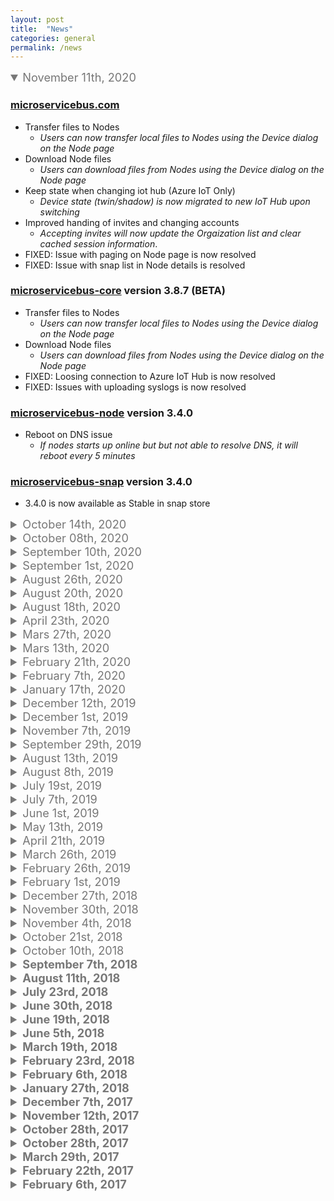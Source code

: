 ```yaml
---
layout: post
title:  "News"
categories: general
permalink: /news
---
```

<style>
summary{
    font-size: 1.3em;
        color: #777;
}
</style>


<details open><summary markdown="span">November 11th, 2020</summary> 

### [microservicebus.com](https://microservicebus.com)
* Transfer files to Nodes
    * *Users can now transfer local files to Nodes using the Device dialog on the Node page*
* Download Node files
    * *Users can download files from Nodes using the Device dialog on the Node page*
* Keep state when changing iot hub (Azure IoT Only)
    * *Device state (twin/shadow) is now migrated to new IoT Hub upon switching* 
* Improved handing of invites and changing accounts
    * *Accepting invites will now update the Orgaization list and clear cached session information*.
* FIXED: Issue with paging on Node page is now resolved
* FIXED: Issue with snap list in Node details is resolved

### [microservicebus-core](https://github.com/axians/microservicebus-core) version 3.8.7 (BETA) 
* Transfer files to Nodes
    * *Users can now transfer local files to Nodes using the Device dialog on the Node page*
* Download Node files
    * *Users can download files from Nodes using the Device dialog on the Node page*
* FIXED: Loosing connection to Azure IoT Hub is now resolved
* FIXED: Issues with uploading syslogs is now resolved
</details>

### [microservicebus-node](https://github.com/axians/microservicebus-node) version 3.4.0 
* Reboot on DNS issue
    * *If nodes starts up online but but not able to resolve DNS, it will reboot every 5 minutes*
</details>

### [microservicebus-snap](https://github.com/axians/microservicebus-node) version 3.4.0 
* 3.4.0 is now available as Stable in snap store

</details>


<details ><summary markdown="span">October 14th, 2020</summary> 

### [microservicebus.com](https://microservicebus.com)
* Handle invites
    * *Improved experience for accepting and joining Organizations from the Organization page*
* View Node login information
    * *From the Node properties page, users can now review last know mac, ip, firmware version and more* 
* Many shortcuts added to the Script & Service editor
    * Read more about all the shortcuts [here](/using-the-editor).
* FIXED: ServiceNow Integration is now adding company and Organization CI

### [microservicebus-core](https://github.com/axians/microservicebus-core) version 3.3.0
* Updated dependencies

### [microservicebus-core](https://github.com/axians/microservicebus-core) version 3.7.9 (BETA) 
* Vulnerabilities update
* Added access to Utils and RaucHandler to services
* Added `this.Converter` to all services
    * *`this.Converter` can be used to convert from and to different units*
* Added `contentType` to Azure Send Event
* Added support for no IoT Hub
* Updated dependencies
* Changed node-pty to an optional dependancy
    * *node-pty is used as the back-end of the remote Node terminal and was previously installed as needed, but is now included by default.*
* FIXED: There has been a issue where requiring packages like "request" and "async" has failed which is now mitigated
</details>

<details ><summary markdown="span">October 08th, 2020</summary> 

### [microservicebus.com](https://microservicebus.com)
* New Organization page
    * *Organization page is now segmented into features where each feature is visible as a widget.*
* IoT Hub instance is now available on the Organization page
* Added support for Organizations with no IoT Hub
* FIXED: Organization API GetByTag is now working again

### [microservicebus-core](https://github.com/axians/microservicebus-core) version 3.7.5 (BETA) 
* Vulnerabilities update
* Added access to Utils and RaucHandler to services
* Added `this.Converter` to all services
    * *`this.Converter` can be used to convert from and to different units*
* Added `contentType` to Azure Send Event
* Added support for no IoT Hub
* Changed node-pty to an optional dependancy
    * *node-pty is used as the back-end of the remote Node terminal and was previously installed as needed, but is now included by default.*

</details>

<details><summary markdown="span">September 10th, 2020</summary> 

### [microservicebus.com](https://microservicebus.com)
* Data Visualizer
    * *Data Visualizer is a tool accessible through the menu and lets you demo and view live stream data. Check out the [documentation]({{site.baseurl}}/data-visualizer) for more info.*
* Added IoT Hub instance to the Organization detail page
* FIXED: Autocomplete menu on script editor (*Scripts & Services*) not visible
* FIXED: Oneway outbound services showing outbound connection
* BREAKING CHANGE: API POST whitelist
    * *POST `/api/organizations/{id}/whitelist` will no longer clear the whitelist. To clear the whitelist use the `/api/organizations/{id}/whitelist`.*


### [microservicebus-core](https://github.com/axians/microservicebus-core) version 3.5.3 (BETA) 
* Added node-pty dependancy
    * *node-pty is used as the back-end of the remote Node terminal and was previously installed as needed, but is now included by default.*

</details>


<details><summary markdown="span">September 1st, 2020</summary> 

### [microservicebus.com](https://microservicebus.com)
* Limit Node terminal to Organization owners
* Added API to update state with object
* GitHub integration - File pattern
    * *Users can now optionally set file pattern to match files imported through GitHub*
* FIXED: Issue with uploading Yocto images has been fixed
* FIXED: Session IdleTimeout has been increased from 20 => 8 hours

### [microservicebus-core](https://github.com/axians/microservicebus-core) version 3.5.0 
* Updated Azure SDK's
    * *All azure-iot-\* packages has been updated to latest version*
* Added meta data on sign-in
    * *IP- and MAC address together with firmware information is added to the sign-in request*

</details>


<details><summary markdown="span">August 26th, 2020</summary> 

### [microservicebus.com](https://microservicebus.com)
* Copy and paste in Terminal
    * *Users can now enjoy copy & paste functionality in the Node terminal*
* Warning users when using the remote Node terminal
    * *First time users are using the Node terminal they are made aware not to use commmands like `halt`, `shutdown` and `kill`.*
* Receive more data from Node upon sign-in
    * *Nodes (core version > 3.4.3) signing in will now include, IP- and MAC address together with firmware info if available. Although the portal is persisting this data, we have yet to figure out where to make it accessible*
* Ui improvements 
    * *Script & Service page has got some long overdue refresh.* 
* mSB API update
    * *Create Node API no longer require Node name. If no name is provided, the node will get assigned a new name.*
* More Node sign-in changes
    * *If the Node is registerd in the whitelist, the "claim" sign-in request will be bypassed and the Node will automaticly be registered*
* FIXED: json files are no longer being imported from GitHub

### [microservicebus-core](https://github.com/axians/microservicebus-core) version 3.4.3 (BETA)
* Updated Azure SDK's
    * *All azure-iot-\* packages has been updated to latest version*
* Added meta data on sign-in
    * *IP- and MAC address together with firmware information is added to the sign-in request*

### [meta-microservicebus 2.0.45 (BETA) (Yocto layer)](https://github.com/axians/meta-microservicebus)
* FIXED RAUC issue
    * *Fixed issue with RAUC service triggering to and causing parsision info to be incomplete*
</details>


<details><summary markdown="span">August 20th, 2020</summary> 

### [microservicebus.com](https://microservicebus.com)
* Filter by tag
    * *Users can now filter their search by Tag by selecting one or more tags in the new drop-down list on the Node page*
* Toggle grid view on Flow canvas
    * *In the upper-right corner of the Flow designer, users now find a grid toggle button. Toggling grid view will enable services to snap to grid,*
* Ui improvements 
    * *Some overall improvements on the Flow design dialog* 
* FIXED: Fixed issue where user sometimes got redirected to msb.com:44390

### [meta-microservicebus 2.0.42 (Yocto layer)](https://github.com/axians/meta-microservicebus)
* New terminal screen
    * *Terminal users are welcomed with a new shiny screen complemented with commonly used shortcuts*
* Added NTP service
    * *The Network Time Protocol (NTP) is used to synchronize the time of a computer client or server to another server or reference time source, such as a radio or satellite receiver or modem. http://support.ntp.org*
</details>

<details><summary markdown="span">August 18th, 2020</summary> 

### [microservicebus.com](https://microservicebus.com)
* Remote Terminal
    * *Users can now enjoy a remote ssh terminal from mSB.com with full access to the Node.*
* Claim node to existing node
    * *Nodes signing in using claims can now be assigned to existing Nodes*
* More info for Claim Node 
    * *Nodes that are visible using claims now presents all IP-and MAC addresses* 
* Added commands to 3rd party devices
    * *A new Action menu appears on the Node property page for 3rd party devices*
* Route to url on login 
    *  *If users navigate to a page before login they will now get redirected to this page after login* 
* Added API to execute scripts on a Node
    * *Previously the runScript API was only available with tag filter.*
* Passing parameters when running scripts on Node
    * *Users can now pass parameters to the runScript API (Organization and Node API)*
* Missing readings GA
    * *Alerts on Missing readings is now available*
* UI Update: Updated styles for campaign and price calculator
* FIXED: Fixed issue with not being able to remove prod itineraries w/o unbinding version
* FIXED: Fixed issue where it was not possible to remove items from Node Whitelist
* FIXED: Fixed issue when moving Node to other organization

### [microservicebus-core](https://github.com/axians/microservicebus-core) version 3.4.0
* Remote Terminal
    * *Users can now enjoy a remote ssh terminal from mSB.com with full access to the Node.*
* Passing parameters when running scripts on Node
    * *Users can now pass parameters to the runScript API (Organization and Node API)*
* MSB_NODE_HOST => MSB_HOST
    * *Previous environment variable MSB_NODE_HOST is now called MSB_HOST* 
* Improved Docker support 
    *  *The Node can now control and manage containers running in Snap/Docker* 
* Immediate version update on restart
    * *Nodes are now updated after first restart*
* Logging mSB-core version
    * *Added msb-core version to logs when starting*
* Login using MAC address is now using all MAC addresses for identification
* FIXED: Removed legacy signalR and added restart method to AzureIoT
* FIXED: Fixed issue with installing docker images

</details>

<details><summary markdown="span">April 23th, 2020</summary> 

### [microservicebus.com](https://microservicebus.com)
* Added support for managing docker containers 
    *  *You are now able to manage docker containers on your Node. Through the Device interface on the Node, you can now install images and containers while also stop start and update them* 
* Improved support for Yocto images
    * *Better versioning and support for switching partitions*
* Preparations for May release
    * *The May release of 2020 will require users to reset passwords*

### [microservicebus-core](https://github.com/axians/microservicebus-core) version 3.0.0
* Preparations for May release
    * *The V2 version of micriServiceBus.com will come with an updated protocol for device management communication.* 
* Added support for StopAsync and StartAsync
    * *While Start and Stop functions still works as before, the StartAsync and StopAsync provides a more controlled process* 
* Added support for managing docker containers 
    *  *You are now able to manage docker containers on your Node. Through the Device interface on the Node, you can now install images and containers while also stop start and update them* 

### [meta-microservicebus](Yocto)
* Added new meta layer for Compulab IMX7
* Improved support for microServiceBus-dam

</details>



<details><summary markdown="span">Mars 27th, 2020</summary> 

### [microservicebus.com](https://microservicebus.com)
* Added DeviceManagement API 
    *  *You can now manage devices which are not running the microServiceBus Node agent though the manufacturers provided API.* 
* Support for Elvaco CMe2100G3
    * *The CMe2100G3 is an MBus metering gateway from Elvaco, compatible with most standard MBus meters and can be configured and managed through miroServiceBus.com*
* Generic installation scripts for Linux and Windows
    * *After created a Node, you are guided to the installation and setup page providing you with all possible ways to install the Node. The generic scripts will not only install the Node but all necessary dependencies*
* Updated privileges for claiming nodes
    * *Co-administrators are now allowed to claim nodes*
* Copy emails
    * *You can now copy email addresses from all your team members on the Organization page*

### [microservicebus-core](https://github.com/axians/microservicebus-core) version 2.9.0
* Added support for setting the mSB instance as environment variable (MSB_NODE_HOST) 
* FIXED: Formatting errors when showing flows
* FIXED: Nodes should not try to recover from disconnected state while disabled
</details>

<details><summary markdown="span">Mars 13th, 2020</summary> 

### [microservicebus.com](https://microservicebus.com)
* Support for agent-less devices 
    *  *You can now manage devices which are not running the microServiceBus Node agent though the manufacturers provided API.* 
* Support for Elvaco CMe2100G3
    * *The CMe2100G3 is an MBus metering gateway from Elvaco, compatible with most standard MBus meters and can be configured and managed through miroServiceBus.com*
* Generic installation scripts for Linux and Windows
    * *After created a Node, you are guided to the installation and setup page providing you with all possible ways to install the Node. The generic scripts will not only install the Node but all necessary dependencies*
* Updated privileges for claiming nodes
    * *Co-administrators are now allowed to claim nodes*
* Copy emails
    * *You can now copy email addresses from all your team members on the Organization page*

### [microservicebus-core](https://github.com/axians/microservicebus-core) version 2.9.0
* Added support for setting the mSB instance as environment variable (MSB_NODE_HOST) 
* FIXED: Formatting errors when showing flows
* FIXED: Nodes should not try to recover from disconnected state while disabled
</details>

<details><summary markdown="span">February 21th, 2020</summary> 

### [microservicebus.com](https://microservicebus.com)
* Share Flows accross Organizations
    *  *Flows created in the Root Organization will automaticly be accessable to all Organizations, but only editable in the Root Organization. Services in such FLows are therefor only addressable using Tags and not Node name* 
* Notify team members
    * *If you need to quickly notifying team members, you can do so using CTRL+R and type "info " + your message. Eg.*

    ```
    info I'm restarting node-00002
    ```
* Improved Delete Node page
    * *Users are now provided more details on deleting Nodes.*
* Co-administrators can now delete Nodes
    * *This was previously only allow for Owners*
* Provision using serial number
    * *This was previously only done using IMEI*
* API Update
    * *Added API to force Nodes to report Vulnerabilities*
* Azure DevOps integration
    * *Improved error handling for setting up Azure DevOps*

* FIXED: Issues with NPM Vulnerability list.
* FIXED: Organization and Node SLA was not shown properly
* FIXED: Changing policies on Nodes which had never signed in failed.
* FIXED: Broken help link from Create Node page

### [microservicebus-core](https://github.com/axians/microservicebus-core) version 2.8.0
* Script/Service version shown on start up
* Flow environment shown on start up
* Vulnerabilities report update
* FIXED: Updated mSB-dam error handling
* FIXED: SNAP list version where wrong

### [microservicebus-dam](https://github.com/axians/microservicebus-dam) version 1.2.3 (Snap stable)
* Get grants using serial number
* mSB-dam now calls directly to designated instance of mSB.com
* Improved stability
* Improved error handling
</details>

<details><summary markdown="span">February 7th, 2020</summary> 

### [microservicebus.com](https://microservicebus.com)
* Creating nodes
    *  *There is now a guide of dialog boxes/forms (wizard) that lead the user through a series of well-defined steps when creating a node. The purpose of this is to simplify the way of creating nodes and the onboarding nodes.* 
* Improvments to Console
    * *Resolved issue where Console got overflow by moving the content to a sized buffer. The new Console allows a more flexiable search and highlighting.*
* More data-plan details on Node
    * *IP-address, session start time and end time has been added to Node details page*
* FIXED: Tracking issues resolved where tracking data was not shown in the history.
* FIXED: Deleting Organizations was not working

### [microservicebus-core](https://github.com/axians/microservicebus-core) version 2.7.0
* Updated dependancies
    * *Updated nyc => 15.0.0 & azure-iot-device => 1.12.2*
* Snap refresh
    * *Preserve devmode for snaps installed as devmode*
* Console overflow
    * *Truncating log messages > 1000 chars*
* FIXED: Vulnerability scan had some issues that has been resolved
</details>

<details><summary markdown="span">January 17th, 2020</summary> 

### [microservicebus.com](https://microservicebus.com)
* Show snap list in vulnerabilities view
    * *The Vulnerabilities page is now showing an aggregated view of all Snaps used, along with information about latest versions*
* Improved visualization of tags
    * *Tags on Nodes are now shown as "tags" rather than a comma separated list.*
* Organizations are created as CI's in ServiceNow
    * *For the purpose of aggregated incidens (such as "One or more nodes has outdated Snaps...", Organizations are now registered as CI's in ServiceNow.*
* Added new System error codes:
    * *90006 - Organization has npm vulnerabliteies*
    * *90007 - Organization has Snaps to be updated*
    * *90010 - Failed login*
    * *90011 - Invalid user login*
    * *90020 - Data plan limit approaching*   
    * *90021 - Data plan reached*      

### [microservicebus-core](https://github.com/axians/microservicebus-core) version 2.6.0
* Improved support for cloud to device messaging
* Improved handling of octet-stream 
* Daily reporting of installed Snaps
</details>

<details ><summary markdown="span">December 12th, 2019</summary> 

### [microservicebus.com](https://microservicebus.com)
* Service usage
    * *You can now find out wich Flows are using a service directly from the Service/Script page*
* Flow usage
    * *Ever wanted to know which FLows are used by a Node. You can now find out using the Action button on the Nodes page.*

</details>

<details ><summary markdown="span">December 1st, 2019</summary> 

### [microservicebus.com](https://microservicebus.com)
* Improved Node vulnerabilities view
* Improved ServiceNow integration
    * *Better syncronization with CI's*
* Performance update
    * *Performance imrovements done to Node, Flow and MAnagement page*



### [microservicebus-core](https://github.com/axians/microservicebus-core) version 2.4.0
* Improved support for Node vulnerabilities
    * *Nodes now provide informatoin about snaps*
* Updated Azure IoT SDK
    * *azure-iot-device => 1.12.0*
    * *azure-iot-device-mqtt => 1.11.0*
    * *azure-iot-device-amqp => 1.11.0*
* Avoiding loading dependancy files multiple time
    * *Depenancy files will now only get downloaded once although referenced from many  services.*

* Better support for cloud messaging
* Added support for octet stream
* Added support for rauc and azure iot-edge
* Improved integration with snap

### [microservicebus-yocto](https://github.com/axians/microservicebus-yocto) 
* Added support for Azure IoT Edge

</details>

<details ><summary markdown="span">November 7th, 2019</summary> 

### [microservicebus.com](https://microservicebus.com)
* Un-suck IoT campaign
    * *https://microservicebus.com/iotsucks and home page carousel.*
* Added suport for Azure IoT Edge. 
    * *IoT Edge nodes are based on docker and can run cloud modules such as machine learning side-by-side with the microServiceBus node. By moving certain workloads to the edge of the network, your devices spend less time communicating with the cloud, react more quickly to local changes and operate reliably even in extended offline periods.*
* Claim Node
    * *Nodes started without parameters can now be claimed in portal*
* microServiceBus.API 
    * *Restart Node by id*
* Updated price calculator
    * *https://microservicebus.com/pricecalculator*
* Minor UI updates
    * *Some minor graphical updates and fixes has been applied on the Node page.*

* FIXED: Bug with invites not deleted 
* FIXED: Pricecalculator 24/7 prices fixed 
* FIXED: Tag are not saved when cloning stage flow

### [microservicebus-core](https://github.com/axians/microservicebus-core) version 2.4.0
* Added suport for Azure IoT Edge. 
    * *IoT Edge nodes are based on docker and can run cloud modules such as machine learning side-by-side with the microServiceBus node. By moving certain workloads to the edge of the network, your devices spend less time communicating with the cloud, react more quickly to local changes and operate reliably even in extended offline periods.*
* Disable debug after 30 minutes.
    * *Debug console will automaticly be disabled after 30 min.*

* FIXED: Fixed History (TTLCollection)

### [microservicebus-node](https://github.com/axians/microservicebus-node) version 2.0.10
* Updated node.js version
    * *Node.js version 12.11*
* Updated snap version to 2.0.10
    * *Logic for logging in with IMEI is moved to mSB-core*

### [meta-microservicebus-raspberrypi (Yocto)](https://github.com/axians/microservicebus-yocto) version 1.2.0
* Update bundle version as msb-node version now is 2.0.8
* Minor fixes

</details>

<details><summary markdown="span">September 29th, 2019</summary> 

### [microservicebus.com](https://microservicebus.com)

* Added suport for signing in Nodes anonymous. 
    * *Signing in Nodes anonymous, and later claiming the Node in the portal provides an easy provitioning process. visit [microServiceBus.docs](/provitioning-of-nodes) for more information*
* Integration with Fiware
    * *microServiceBus.com can now be integrated with Fiware Orion Context Broker to store and update entities from meters and sensors in the field. For more information about Fiware, visit https://www.fiware.org* 
* microServiceBus.API 
    * *More Flow API's for browsing Flows and Services*
* Move Nodes to other Organizations
    * *This feature no longer require the node to be online*
* Minor UI updates
    * *Some minor graphical updates and fixes has been applied on the Node page.*


### [microservicebus-core](https://github.com/axians/microservicebus-core) version 2.2.0
* Added suport for signing in Nodes anonymous. 
    * *Signing in Nodes anonymous, and later claiming the Node in the portal provides an easy provitioning process.*

* FIXED: dependencies marked with vulnerabilities 
* FIXED: Vulnerabilities scan for Snap Nodes

### [microservicebus-node](https://github.com/axians/microservicebus-node) version 2.0.10
* Updated node.js version
    * *Node.js version 12.11*
* Updated snap version to 2.0.10
    * *Logic for logging in with IMEI is moved to mSB-core*

### [meta-microservicebus-raspberrypi (Yocto)](https://github.com/axians/microservicebus-yocto) version 1.2.0
* Update bundle version as msb-node version now is 2.0.8
* Minor fixes

</details>

<details ><summary markdown="span">August 13th, 2019</summary> 

### [microservicebus.com](https://microservicebus.com)

* Updated Audit log
    * *Added Node description and fixed audit logs for snap*

* FIXED: Log file list
    * *List of log files at the Nodes page is now sorted correctly*


### [microservicebus-core](https://github.com/axians/microservicebus-core) version 2.1.0
* Add aggregated exception interval
    * Users can now set how often exceptions of same type get sent to tracking
* Added refreshSnap
    * *Refresh Snap is called from the portal or API*
* FIXED: dependencies marked with vulnerabilities 
* FIXED: Vulnerabilities scan for Snap Nodes

</details>

<details><summary markdown="span">August 8th, 2019</summary> 

### [microservicebus.com](https://microservicebus.com)

* Manage Incident policies
    * *Incident policies is part of Device Management and allow you to take actions on exceptions and alerts, such as when Nodes comes of line or custom alerts. For more info visit [docs.microservicebus.com](https://docsmicroservicebus.com/working-with-incident-policies)*
* 'SLA' (Service Level Agreement) information and 'Cost Center' now available at '/api/organizations' API.
    * *For more info visit [Swagger docs](https://microservicebus.com/swagger)*
* Update Snaps
    * *Snaps (Ubuntu) can now be updated using the Manage device environment dialog. For more info visit [docs.microservicebus.com](https://docsmicroservicebus.com/managing-firmware-and-device)*
* Run scripts
    * *Patch scripts can be remotely executed on Nodes using the Manage device environment dialog. For more info visit [docs.microservicebus.com](https://docsmicroservicebus.com/managing-firmware-and-device)*

</details>

<details><summary markdown="span">July 19st, 2019</summary> 

### [microservicebus.com](https://microservicebus.com)

* Manage firmware
    * *Firmware can now be managed through a special dialog on the Nodes page.*
* Mark partition
    * *You are now able to mark which partition to be active*

### [microservicebus-core](https://github.com/axians/microservicebus-core) version 2.0.90
* Updated Azure device SDK
    * *Updated azure-iot-sdk-node => 1.10.0*
* Update yocto firmware image
    * *Improved error handling*
* Enabled Mark partition
</details>

<details><summary markdown="span">July 7th, 2019</summary> 

### [microservicebus.com](https://microservicebus.com)

* Vulnerabilities viewer
    * *Vulnerabilities from all nodes are presented in one view, grouped by severity*
* Added CostCenter and SLA
    * *CostCenter and SLA has been added to Organization and Nodes*
* Usage API
    * *Added /api/organizations/usage to give insight to billing.*
* Price calculator
    * *To provide a better cost estimate including portal, device management and sim-cards*
* FIXED: Avoid sending empty grants grants to mSB-dam 
* FIXED: Japser provisioning
* FIXED: Github integration 
 
### [microservicebus-core](https://github.com/axians/microservicebus-core) version 2.0.80
* Updated snapcraft version
    * *Added tpm plug*
* Updated dependancies
* FIXED: vulnerabilities for Security Alerts on tar package

### [microservicebus-node](https://github.com/axians/microservicebus-node) version 2.0.7
* Vulnerabilities Scan
    * *A Vulnerability scan is performed daily and submitted to the portal*
* FIXED: Changes to Node policies should be applied immediately 
* Minor bug fixes
</details>

<details ><summary markdown="span">June 1st, 2019</summary> 

### [microservicebus.com](https://microservicebus.com)

* Clone Flow - handle target environment
    * *Optionally bind version of services*
* Add validation of HMAC signature in JasperNotification API.
    * *Incoming requests from Cisco Jasper are now validated using HMAC signature.*
* Preparation for support for new IoT Providers
    * *Plan is to support Oracle Cloud and FiWare*
* User documentation
    * *More updated user documentation on [docs.microservicebus.com](https://docs.microservicebus.com)*
 

### [microservicebus-core](https://github.com/axians/microservicebus-core) version 2.0.70
* Do retries when downloading service files
   * *To prevent failures while downloading scripts and services*
* Increased the retry interval when signing in using imei
    * *Preventing unnecessary restart of service*
* Updated AWS SDK => 2.2.1
* Azure IoT SDK stability improvements.
* FIXED: Unable to download new firmware due to full disk
   * *Clean firmware directory before downloading new image*
* FIXED: Unable to download syslogs
   * *Improved error handling for uploading syslogs + updated dbus interface*
* Support for compression
   * *Built-in support for compression of messages*
* Minor bug fixes
</details>

<details ><summary markdown="span">May 13th, 2019</summary> 

### [microservicebus.com](https://microservicebus.com)

* Integrate external ticketing system (ServiceNow)
   * *Users can now throw their own custom exceptions to ServiceNow*
* Updated all help links
   * *Linked all help pages to docs.microservicebus.com*
* Manage state from Node page
   * *Users can now set Nodes in Normal-, Maintenance- and Test mode *
* Only accept accepted pull requests
   * *When using git integration, PR's are only completed when accepted*
* Updated microServiceBus.API
   * *Update API to include FindById (ICCID, IMEI or hostname)*
* Improved error handling in Node Sign-in
   * *Making it easier to find issues related to Sign-in*
* Use Shared Secret to validate inbound calls from Jasper
   * *Shared secrets can now be used to validate inbound calls from Cisco Jasper*
* Clone Flow itinerary
   * *Users are now able to clone Flows while mapping Node names and tags*
* Download Syslog from portal
    * Users can now download syslogs from the Nodes page

</details>

<details><summary markdown="span">April 21th, 2019</summary> 

### [microservicebus.com](https://microservicebus.com)

* Maintenance and Test mode on *Nodes*
   * *Nodes can now be set in Maintenance to prevent alarms*
* Simplified authentication for Site Verification
   * *Nodes now has to be set to TEST MODE before accepting tests to run*
* Toggle Comment and file name in script window
   * *Mark text in script editor and toggle commenting the text using CTRL+/*
* Only accept accepted pull requests
   * *When using git integration, PR's are only completed when accepted*
* Stay on scripts page when switching organization
   * *Same behavior as for Nodes and Flows*
* Improved error handling in Node Sign-in
   * *Making it easier to find issues related to Sign-in*
* Use Shared Secret to validate inbound calls from Jasper
   * *Shared secrets can now be used to validate inbound calls from Cisco Jasper*
* Added QR code to test scripts
   * *Upon saving a Test Script, a QR code is presented for easier exposing the test*


### [microservicebus-core](https://github.com/axians/microservicebus-node) version 2.0.50
* Maintenance and Test mode on *Nodes*
   * *Nodes can now be set in Maintenance to prevent alarms*
* Added dbus IsActive endpoint
   * *Enabling external applications and services to check on status for mSB-core*
* More portal notifications
   * *Nodes are now notifying on firmware updates*
* Support for compression
   * *Built-in support for compression of messages*
* Minor bug fixes

</details>

<details><summary markdown="span">March 26th, 2019</summary> 

### [microservicebus.com](https://microservicebus.com)

* Improved tracking and monitoring
   * *Better and faster tracking and integration with ServiceNow*
* Manage Incident Policies allowing organizations to add custom incidents
   * *Users are now able to set up custom incidents which will be escalated to ServiceNow*
* Site verification app
   * *The site verification app can be used to run custom unit tests on Nodes at runtime*
* Added QR code to test scripts
   * *QR-code for faster access to the site verification app*
* Download and view syslogs from portal
   * *Users are now able to initiate, download and view syslogs from Nodes*
* Trigger firmware update from action menu
   * *Before this release, firmware updates could only be initiated from the API*
* Delete firmware image
   * *Users can now remove firmware images from the Node page*
* “Remove me” from organization and email tooltip of users
   * *Users can now remove themselfs from organizations*


### [microservicebus-core](https://github.com/axians/microservicebus-node) version 2.0.27
* Update Yocto firmware works with version and platform
   * *This prevents images to be downloaded installed if the device is already using the latest version*
* Site verification scripts
   * *Allowing the execution of unit tests to be executed on the Node. These scripts can be used to verify installation setup.*
* Updated Azure device SDK to 1.9.4
   * *Nodes are now being notified on disconnect*
* Support for compression
   * *Built-in support for compression of messages*
* Minor bug fixes

</details>

<details>
<summary markdown="span">February 26th, 2019</summary>

### [microServiceBus.com](https://microservicebus.com)
* Serverside performance improvements
   * *Mainly focusing on Node sign in*
* On-site test scripts
   * *Providing capabilities to let site technitians running unit test on-site to verify installation*

### [microservicebus-core](https://github.com/axians/microservicebus-node) version 2.0.14
* Enable remote unit testing
   * *To support On-site test scripts (see microServiceBus.com)
* Improved support for Yocto
   * *Extract platform and version from Yocto bundle*
* Updated Azure SDK => 1.9.3

### [microservicebus-dam](https://github.com/axians/microservicebus-dam) version 2.0.1
* Extended to support Yocto
   * *Corrected bug where DAM only worked in snap env*.


</details>




<details>
<summary markdown="span">February 1st, 2019
</summary>


### [microServiceBus.com](https://microservicebus.com)
* UI performance improvements
   * *Improvments of how scripts and styles are loaded*
* Managing ssh user account and keys
  * *Improve UX*
* Visualization of environment status
   * *Improved visualization of environment with all networks and serialport*
* Show device state (Azure- & AWS IoT hub) on Node property
   * *Users can now view and edit device twin/shadow directly in the portal*
* Updating code snippet colleciton to include new features
   * *Added snippets for **GetCurrentState**, **GetLocalTime** and **GetInstanceOf***
* FIXED: Closing flow window by clicking on the upper right corner botton doesn't work

### [microservicebus-core](https://github.com/axians/microservicebus-node) version 2.0.1
* TTLCollection available from services
   * *TTLCollection to support adding unique items*
* Add all networks and serialports to requested Environment
   * *see microServiceBus.com*
 

</details>
   
   



<details>
<summary markdown="span">December 27th, 2018
</summary>

### [microServiceBus.com](https://microservicebus.com)
* Lock microservicebus-core version on Organization
* Lock microservicebus-core version on Node
* Lock script/service version in Flow
* CTRL+S/Cmd-S short key for saving scripts
* Updated support for binary messages
* AZUREDEBUG option
* Save last latest command using CTRL+R
* Added functionality to move node between organizations
* API to apply Node template to existing nodes
* Send invites to multiple people
* Azure SDK 1.8
* TTLCollection built in to microservice.js
* FIXED: Resize “View source” window
* FIXED: Remove services from flow

### [microservicebus-node](https://github.com/axians/microservicebus-node) version 2.0.0
* Lock microservicebus-core version 

### [microservicebus-core](https://github.com/axians/microservicebus-core) version 2.0.1
* microservicebus-core is now running the latest version of Azure Device SDK, fixing issues where messages did not get delivered properly
* Updated support for binary messages

### [microservicebus-dam](https://github.com/axians/microservicebus-dam) version 1.0.0
* Manage SSH keys in portal
* microservicebus-dam snap/daemon
* Grant access to Node

### [mSB-yocto](https://github.com/axians/microservicebus-yocto) version 1.0.0
* microservicebus-node Yocto layer
* Upload firmware
* Firmware updates using RAUC (bootloader interface)
* Trigger “Update firmware” from mSB.API


</details>



<details>
<summary markdown="span"> November 30th, 2018
</summary>

### [microServiceBus.com](https://microservicebus.com)
* Grant individual logon privilages (mSb.dam)
* Lock organization to microservicebus-core version preventing forced updates
* Support for locking Flows to script/service version
* Added CTRL+S/Cmd-S short key for saving scripts
* FIXED: "Fetch from repo" working kind of funky

### [microservicebus-node](https://github.com/axians/microservicebus-node) version 1.0.27
* Support for *Device Access Manager* (mSb.dam)
* Support for custom repos of microservicebus-core and microservicebus-node
* Lock organization to microservicebus-core version preventing forced 
* Updated snap

### [microservicebus-core](https://github.com/axians/microservicebus-core) version 1.2.52
* Support for *Device Access Manager* (mSb.dam)
* Lock organization to microservicebus-core version preventing forced 
* Support for locking Flows to script/service version
* FIXED: RECONNECTING loop

### [microservicebus-dam](https://github.com/axians/microservicebus-dam) version 1.0.0
* Support for *Device Access Manager*
* Updated snap


</details>



<details>
<summary markdown="span"> November 4th, 2018
</summary> 


### [microServiceBus.com](https://microservicebus.com)
* Improve error message for Github permission error
* Added funtionality to move node between organizations
* (Yocto) Download firmware metadata
* Add under general properties in itinerary designer the service organisation location.
* FIXED: Can't right click on the service in the itinerary designer

### [microservicebus-core](https://github.com/axians/microservicebus-core) (1.2.40)
* (Yocto) nodejs RAUC D-Bus integration
* FIXED: Message context lost on SubmitResponsemessage
* FIXED: First microservicebus-core-install, with very slow connection, gets stuck (waited 30 min) #551


</details>



<details>
<summary markdown="span"> October 21st, 2018 
</summary> 


### [microServiceBus.com](https://microservicebus.com)
* Remove single whitelist entry + add confirmation to Clear list #532
* API to apply Node template to existing nodes #545
* Send invites to multiple people #553
* Enable / Disable node with CTRL+R creates multiple services on node #535

* FIXED: Changes not saved in script window if you don't close window between saves #531
* FIXED: Node keys are not renewed when changing IoT Hub provider
* FIXED: Performance improvements for handling signIn & creation of nodes. #529
* Opened in axians/microServiceBus.com


</details>



<details>
<summary markdown="span"> October 10th, 2018
</summary> <b>


### [microServiceBus.com](https://microservicebus.com)
* Remove single whitlist entry
* Enable/Disable nodes using CTRL+R
* Upload Yocto firmware image
* Download Yocto firmware image API
* Performance improvements
* Apply node templates to nodes using API
* FIXED: Cut long Flow names in list

### [microservicebus-core](https://github.com/axians/microservicebus-core) (1.2.31)
* Fixed issue restarting COM upon State gets updated


</details>



<details>

<summary markdown="span"> September 7th, 2018
</summary> 


### [microServiceBus.com](https://microservicebus.com)
* Show diff on Audit log
* (Node API) Updated (start, stop, enable) to use PUT verb
* (Node API) Creating a node returns the object
* VSTS integration to trigger on Pull Requests
* Show Script window from *Services* in *Flow*
* FIXED: duplicate services started when mltiple tags were used
* FIXED: Node name textbox should be read-only
* FIXED: createNodeFromMacAddress should not require authorization
* FIXED: Ctrl+R does not work in all pages

### [microservicebus-core](https://github.com/axians/microservicebus-core) (1.2.18)
* FIXED: Changed state should trigger all "Receive State" services

### [microservicebus-node](https://github.com/axians/microservicebus-node) (1.0.26)
* Add timeout to ensure installation of core does not hang
* Updated snap version to 1.26


</details>



<details>

<summary markdown="span"> August 11th, 2018
</summary> 


### [microServiceBus.com](https://microservicebus.com)
* Enabled *Node templates* when *Nodes* are created using Cisco Jasper integration
* Impoved Search on *Node* page 
* Added more trace events from *Nodes*
* Added "Copy machine name" to serial no
* Updated Jasper API not to depend on IMEI
* Added back audit log to history
* Added more Cisco Jasper information
* Added "Go to source script" from *Flow*
* Enable annotation for scripts (for Git commits)
* FIXED: Tags should not be case insensative
* FIXED: bug when creating nodes thorugh Jasper for the first time (no nodes exists)
* FIXED: Console not working on Edge


</details>



<details>

<summary markdown="span"> July 23rd, 2018
</summary>


### [microServiceBus.com](https://microservicebus.com)
* Added policys for Nodes.
    * Now you can set policy for nodes, you can change disconnect, reconnect and offline mode actions.
* Added node templates.
    * When creating new nodes you can choose to create them from a template with specific settings. Managing bulk creation of nodes just became easy.
* Updated API.
    * New features: Enable, Disable and Restart nodes
* Format JSON in debug console.
* Give organization ownership to Co-Admin
    * Now possible to give owner access to a Co-Admin in your organization.
* Improved node properties page.
* FIXED: Oranization delete page shows right information
 
### [microservicebus-core](https://github.com/axians/microservicebus-core)
* Implement policys. (disconnect, reconnect, offline mode)


</details>



<details>
<summary markdown="span"> June 30th, 2018
</summary> 


### [microServiceBus.com](https://microservicebus.com)
*  New Swagger based API
    * For integration with LOB system for managing your Nodes. This API will be extended for many more options in the future. 
*  Format JSON messages in console 
    * When ourputting JSON in the Debug output, you can optionally have it formated.

*  FIXED: Resizing Flow designer now works
 
### [microservicebus-core](https://github.com/axians/microservicebus-core)
*  Many more events persisted to History
*  Removed redundant packages that were part of [microservicebus-core](https://github.com/axians/microservicebus-node)
*  Disable IoT Hob connection on disabling the node.


</details>



<details>

<summary markdown="span"> June 19th, 2018
</summary> 


### [microServiceBus.com](https://microservicebus.com)
*  Saving a flow with a node-attribute set to a non-existing node in a service silently gets created
    * This behavior has now changed, and you can optionally save your *Flow* without creating the nodes
*  Auto-complete tags when writing '#' in nodes fields
    * When selecting a *Node* in the *Flow* designer, you can now select from a list of both Nodes and Tags

*  FIXED: Flow's are disabled by default 
    * Flows are nolonger disabled after saving

*  FIXED: Login redirect fires to quickly and doesn't let users edit login
    * Users that once looged in using ADFS were not able to change login

*  FIXED: Tags not working for Inbound State Services

### [microservicebus-core](https://github.com/axians/microservicebus-core)
*  Get and instance of another service from code within the same Flow
Services normaly interact through the *Service* connectors in the *Flow* diagram. But sometimes a service can only exist once, such as for accessing a serial port. In such cases you can get an instance of a specific service using:
```javascript
var srv = this.GetInstanceOf('mbuService');
srv.Process(msg, context); // or any other method
```
*  FIXED: Tags not working for Inbound State Services


</details>



<details>
<summary markdown="span"> June 5th, 2018
</summary>


### [microServiceBus.com](https://microservicebus.com)
*  New beautiful background image
[Rickard Lundqvist](https://www.instagram.com/photobyrickard/) taken this beutiful picture of Nybrokajen in Stockholm.
*  Provide Node shutdown option from portal
Nodes can now be shutdown from the [microServiceBus.com](https://microservicebus.com) portal
*  Enabled remote debug using Chrome Dev Tools
Earlier version of remote debugger has been removed and changed to Chrome Dev Tools
*  Audit log
Audit log has been made available for **Organization**, **Nodes** and **Services & Files**
*  Show full name of user
User name is now shown in the upper right corner rather than the email address
*  Script formating
You can now format scripts in the Script Editor
*  Added Privacy information
Making sure everyone understands we don't sell or use their data
*  Dell Edge 3001 Temp and humidity service
Service for the built-in sensor in Dell Edge 3001
*  Automaicly set the name of script files
Setting the name of the Service will automaticly set the name of the file in camel case.
*  Prevent Unauthenticated SignalR calls from nodes
All calls from Nodes are authenticated directly on connection rather than only using SignIn method.

*  FIXED: Disable Flow doesn't work
*  FIXED: Change "Reset" to "Wipe" on Node Action menu
*  FIXED: Don't create nodes from typing a name of a node that doesn't exist in a flow
*  FIXED: Unit tests not working
All unit tests have been refactored and moved to travis

### [microservicebus-core](https://github.com/axians/microservicebus-node)
*  GetInstanceOf method on Services
Get an instance of an other service in the same flow using a simple method call.
# Apr 22nd, 2018
### [microServiceBus.com](https://microservicebus.com)
*  New beautiful background image
[Håkan Garnefält](https://www.instagram.com/haawks/) has been kind enough to share his spring picture of Stockholm by the sea.
*  Audit log for Flows, Nodes, Organization and Scripts  
Users can access the audit log through a number of views in the portal. 
*  Full integration with Visual Studio Team Services
You can now manage your scripts and services in VSTS and push your changes to microServiceBus.com
*  Node API
External applications such as ServiceNow, can now interact with Nodes using the API
*  Download all scripts
You can now download all script files from the [Scripts page](https://microservicebus.com/Files). This feature can come handy when migrating to VSTS or GitHub.
*  Mobile console
The *Console has been extended to the mobile view

*  **FIX:** GitHub integration issues has been resolved
*  **FIX:** Default organizations is stored in session
*  **FIX:** Organizations can now change names
### [microservicebus-core](https://github.com/axians/microservicebus-node)
*  Set environment parameter at startup
*node start* now accepts **--env** such as:
```
node start -c ASDGJ -n myNode -env myorg.microservicebus.com
``` 


</details>



<details>
<summary markdown="span"> March 19th, 2018
</summary>


### [microServiceBus.com](https://microservicebus.com)
*  History log of all successful and failed transmitted messages along with related events.
From the [Node page](https://microservicebus.com/Nodes) users can now access last weeks event *Action* drop-down menu. This will provide good insight of everything happening on the node.

*  Highlighting in Console
Along with filtering users are now able to highlight events of interest. 

*  Enable console for mobile users
The *console* page was earlier hidden for mobile users as it didn't render well for smaller screens. 
*  GitHub integration
You can now synchronize **Scripts** in your *microServiceBus.com* organization with your gitHub Repo! Just follow this simple guide to [Integreate with GitHub](https://microservicebus.com/wiki/View/1046).

* Fixes:
    * Persist selected organization as default.
    * Forgot password page is now aligned with graphical profile.

### [microservicebus-core](https://github.com/axians/microservicebus-core) (1.1.40)
*  History log of all successful and failed transmitted messages.
Information about every message or event sent from the node is stored in the ./history directory and is saved for a week but limited to 10K. 
Apart from information about transmitted messages, actions such as connected and disconnected is also stored.

Aggregations of this information can be accessed from the portal.

*  Azure device sdk (azure-iot-device-*) has been updated to 1.4.0.
1.4.0 comes with many updates and improvements for handling re-connect and persistence of messages. 
 
*  Allow 'node restore' with parameter specifying customer's (private) environment uri.
When starting up the node for the first time you can now use **-env** to specify private or self hosted hubs:
```
node start -c XXXXX -n YYYYYY [-env xxx.microservicebus.com] [--beta]
``` 

### [microservicebus-core](https://github.com/axians/microservicebus-node) (1.0.15)
*  Allow 'node restore' with parameter specifying customer's (private) environment uri.
When restoring the node you can now use **-env** to specify private or self hosted hubs:
```
node restore -env xxx.microservicebus.com // Requires update of microservicebus-node
```


</details> 



<details>
<summary markdown="span"> February 23rd, 2018
</summary>


### [microservicebus-core](https://github.com/axians/microservicebus-core) (1.1.3)
*  Always persist messages on *Node* 
By setting the retention period on the *Node* greater than 
"0", all outgoing event and messages are persisted on the device until the retention period is exceeded or the available storage is less than 25%. 

*  Fixes:
    * Fixed: Improved persistence when offline 

### [microServiceBus.com](https://microservicebus.com)
*  Resend messages from *Node*
    * On the **Node** page of the *microServiceBus.com* portal you are now able to resend messages persisted on the device.

*  GitHub integration
    * You can now synchronize **Scripts** in your *microServiceBus.com* organization with your gitHub Repo! Just follow this simple guide to [Integreate with GitHub](https://microservicebus.com/wiki/View/1046).
*  Fixes:
    * Fixed: Reload organizations after accepted invite 
    * Fixed: Logging in using GitHub should now work again
    * Fixed: Nodes keep restarting when flows are disabled
    * Fixed: Loading animation for node status never finish
    * Fixed: Nodes keep restarting when flows are disabled
    * Fixed: Prevent none-Administrators from creating organizations for self- and private hosted sites
    * Fixed: Extend session variable timeout from 2h to 24h
    * Fixed: **ccp** type services won't drag 'n drop


</details>



<details>
<summary markdown="span"> February 6th, 2018
</summary>


### [microServiceBus.com](https://microservicebus.com)
*  Change org should stay on page
    * When changing organization it's annoying having to navigate back to the same page...

*  FIXED: Move static SignalR list to Redis
    * Major update in relation to Device Management communication to make it more stable.
*  FIXED: Empty itineraries causes flow list to fail 


</details>



<details>
<summary markdown="span"> January 27th, 2018
</summary>


### [microServiceBus.com](https://microservicebus.com)

*  New design on homepage
    * Winter is comming...

*  Toggle enable and disable on flow
    * You can now enalble or disable all services running in the flow from the [Flow page](https://microservicebus.com/flow).

*  Filter in console
    * Filter the output in the [Debug console](https://microservicebus.com/console)

*  Scroll to end in console
    * Stay updated with latest output in the [Debug console](https://microservicebus.com/console)

*  WIKI pages
    * Help pages are replaced with markdown [WIKI pages](https://microservicebus.com/wiki). All help will be updated.

*  FIXED: Confirmation email page is links to missing image
*  FIXED: Copy script from [Script page](https://microservicebus.com/files)

### [microservicebus-core](https://github.com/axians/microservicebus-core) (1.0.70)

*  Implement retry policy "NoRetry" for Azure IoT.

*  Migrated to 1.3.0 of for Azure device SDK.

## mSB.mbed

*  Build service script for UBLOX_EVK_ODIN_W2


</details>



<details>
<summary markdown="span"> December 7th, 2017 
</summary>


### [microServiceBus.com](https://microservicebus.com)

* Updated Jasper API
    * Updated API allows for Jasper to notify when devices comes offline
* Added Map
    * Nodes with location settings get visible on map (node page)
* Added OAuth token authentication to all API's
    * Tokens can get generated from account page
* Exceptions API - Created
    * The Exception api allows for registing external exceptions
* Enabled location updates
    * Nodes can now register location
* Added Agreement & ServiceTypes
    * Axians only
* Add funcionality to export script and properties
    * Export scriptss and services from one organization to another
* API for checking if node is online (ServiceNow)
    * Allowing ServiceNow to call to check if node is offline
* Add description mandatory dialog when creating a new script from scratch


</details>



<details>
<summary markdown="span"> November 12th, 2017
</summary>


### [microServiceBus.com](https://microservicebus.com)

*  New design
    * We hope you enjoy our new darker theme. In the future we'll add support for selecting your favorite theme
*  Device IoT Hub protocol
    * You are now able to change the device protocol. This only affects Azure IoT hubs as they support AMQP, AMQP-WS, MQTT, MQTT-WS and REST
*  FIXED: Minor UI fixes


</details>



<details>
<summary markdown="span"> October 28th, 2017
</summary> 


### [microServiceBus.com](https://microservicebus.com)

* Scheduled updates
    * Enterprise customers will be able to schedule updates, patching and other actions through the portal
* Node state
    * State of node (network. os, env npm list etc) is now available from Node page
* Resetting nodes
    * microservicebus-core is now removed upon resetting the node
* Jasper consumption data
    * SIM card consumption and status is now provided through the Node page
* FIXED: Services must now have unique names
* FIXED: Track exceptions


</details>



<details>
<summary markdown="span"> October 28th, 2017
</summary>


### [microservicebus-core](https://github.com/axians/microservicebus-core)

* New version of microServiceBus.core (1.0.20)
* Persisting limit
    * Only 1000 msg will be persisted to prevent filling disk space
* Sys logs (linux only)
    * Sys logs can be requested from the node page
* FIXED: Messages are no longer routed to disabled services


</details>



<details>
<summary markdown="span"> March 29th, 2017
</summary>


*  Scheduled updates (Beta)
    * Enterprise customers will be able to schedule updates, patching and other actions through the portal
*  New version of microServiceBus.node (2.0.19)
    * Updates to support scheduled updates
    * Fixed stability issues
    * Updated tests
*  New version of microServiceBus.core (1.0.25)
    * Changed default Azure IoT protocol to MQTT-WS
    * Fixed signin issues for AWS IoT
    * ixed issue with debug = true, not reconnecting


</details>



<details>
<summary markdown="span"> February 22th, 2017
</summary>


* Support for Amazon AWS IoT
    * Alongside Azure IoT we now support Amazon AWS IoT Hub. All features available for Azure are available for AWS as well.
    * Check out [Choose IoT provider](https://microservicebus.com/Posts/View/1022) for more information.
* Desired state
    * Desired state is a useful feature which has been available for AWS from the early beginning (_Shadows_). This has now also been implemented in Azure IoT, and is referred to as _Device-Twin._
    * we’ve added several _Services_ to the Flow toolbox to support _Desired State_ features, both to set state, and to read state.
* Notifications
    * Users will now be notified of updates and news using Notifications popups.
* Restart all nodes
    * On the Node page, users can choose to update/restart all online nodes.
* Paging list of nodes
    * With many nodes, it’s easier to use paging to quicker select and manage your nodes.


</details>



<details>
<summary markdown="span"> February 6th, 2017
</summary>


*  Tags
    * On the details page for each node, there is now a _Tags_ field. This is a field where you can provide a comma-separated list of tags. These _Tags_ can later be used in the Node setting of Inbound Services of _Flows_. This way you can configure many nodes through one single _Service_. To use _Tags_ in Services, simply use #[TAG], Eg. #building3.
*  ServiceNow integration
    * microServiceBus.com is now fully integrated with [ServiceNow](https://www.servicenow.com/), and can escalate issues and abnormalities to ServiceNow. This is an enterprise feature, and is not available for the trial edition.
*  Whitelist
    * By uploading a whitelist (Node page) containing MAC addresses and node settings, nodes can sign in using simply a “-w” flag. Eg. node start -w
    * If the “-w” flag is used, the node will provide its MAC address when making its initial call to microServiceBus.com. If the MAC address is registered, the node will be provided all other settings and continue.
*  Remote debugging
    * This feature enables you to set breakpoints and remotely control the scripts and services running on the node. Check out [Debug your nodes](https://microservicebus.com/Posts/View/1021) for more information
*  Remote Restart and Reboot
    * From the Node page your are now given a set of _Actions_ to control your node. The _Reboot_ option will re-start your node, but requires the process to run with enough privileges. The _Restart_ option restarts the Core process and will download any updated packages.
    

</details>
